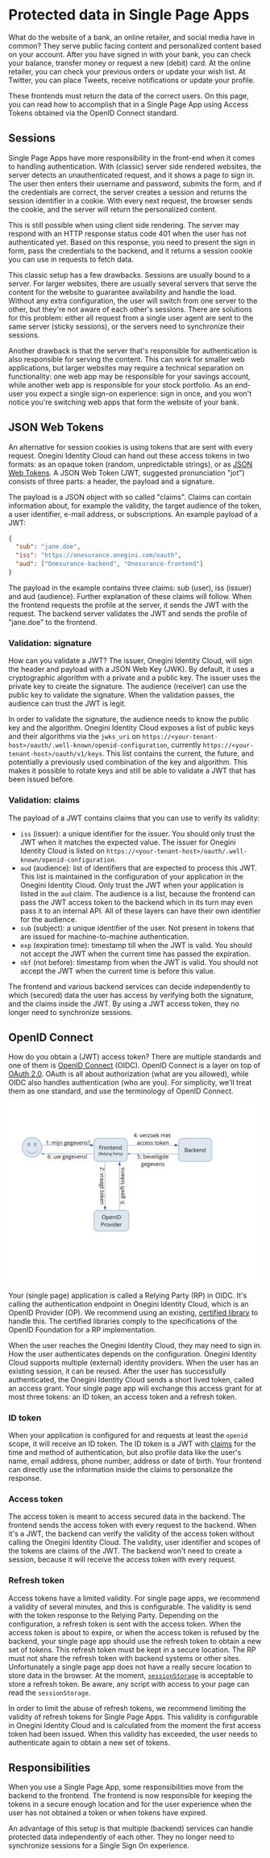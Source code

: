 # Protected data in Single Page Apps

What do the website of a bank, an online retailer, and social media have in common? They serve public facing content and personalized content based on your account. After you have signed in with your bank, you can check your balance, transfer money or request a new (debit) card. At the online retailer, you can check your previous orders or update your wish list. At Twitter, you can place Tweets, receive notifications or update your profile.

These frontends must return the data of the correct users. On this page, you can read how to accomplish that in a Single Page App using Access Tokens obtained via the OpenID Connect standard.

## Sessions

Single Page Apps have more responsibility in the front-end when it comes to handling authentication. With (classic) server side rendered websites, the server detects an unauthenticated request, and it shows a page to sign in. The user then enters their username and password, submits the form, and if the credentials are correct, the server creates a session and returns the session identifier in a cookie. With every next request, the browser sends the cookie, and the server will return the personalized content.

This is still possible when using client side rendering. The server may respond with an HTTP response status code 401 when the user has not authenticated yet. Based on this response, you need to present the sign in form, pass the credentials to the backend, and it returns a session cookie you can use in requests to fetch data.

This classic setup has a few drawbacks. Sessions are usually bound to a server. For larger websites, there are usually several servers that serve the content for the website to guarantee availability and handle the load. Without any extra configuration, the user will switch from one server to the other, but they're not aware of each other's sessions. There are solutions for this problem: either all request from a single user agent are sent to the same server (sticky sessions), or the servers need to synchronize their sessions.  

Another drawback is that the server that's responsible for authentication is also responsible for serving the content. This can work for smaller web applications, but larger websites may require a technical separation on functionality: one web app may be responsible for your savings account, while another web app is responsible for your stock portfolio. As an end-user you expect a single sign-on experience: sign in once, and you won't notice you're switching web apps that form the website of your bank.

## JSON Web Tokens

An alternative for session cookies is using tokens that are sent with every request. Onegini Identity Cloud can hand out these access tokens in two formats: as an opaque token (random, unpredictable strings), or as [JSON Web Tokens](https://en.wikipedia.org/wiki/JSON_Web_Token). A JSON Web Token (JWT, suggested pronunciation "jot") consists of three parts: a header, the payload and a signature.

The payload is a JSON object with so called "claims". Claims can contain information about, for example the validity, the target audience of the token, a user identifier, e-mail address, or subscriptions. An example payload of a JWT:

```json
{
  "sub": "jane.doe",
  "iss": "https://onesurance.onegini.com/oauth",
  "aud": ["Onesurance-backend", "Onesurance-frontend"]
}
```

The payload in the example contains three claims: sub (user), iss (issuer) and aud (audience). Further explanation of these claims will follow. When the frontend requests the profile at the server, it sends the JWT with the request. The backend server validates the JWT and sends the profile of "jane.doe" to the frontend.

### Validation: signature

How can you validate a JWT? The issuer, Onegini Identity Cloud, will sign the header and payload with a JSON Web Key (JWK). By default, it uses a cryptographic algorithm with a private and a public key. The issuer uses the private key to create the signature. The audience (receiver) can use the public key to validate the signature. When the validation passes, the audience can trust the JWT is legit.

In order to validate the signature, the audience needs to know the public key and the algorithm. Onegini Identity Cloud exposes a list of public keys and their algorithms via the `jwks_uri` on `https://<your-tenant-host>/oauth/.well-known/openid-configuration`, currently `https://<your-tenant-host>/oauth/v1/keys`. This list contains the current, the future, and potentially a previously used combination of the key and algorithm. This makes it possible to rotate keys and still be able to validate a JWT that has been issued before. 

### Validation: claims

The payload of a JWT contains claims that you can use to verify its validity:

* `iss` (issuer): a unique identifier for the issuer. You should only trust the JWT when it matches the expected value. The issuer for Onegini Identity Cloud is listed on `https://<your-tenant-host>/oauth/.well-known/openid-configuration`.
* `aud` (audience): list of identifiers that are expected to process this JWT. This list is maintained in the configuration of your application in the Onegini Identity Cloud. Only trust the JWT when your application is listed in the `aud` claim. The audience is a list, because the frontend can pass the JWT access token to the backend which in its turn may even pass it to an internal API. All of these layers can have their own identifier for the audience.
* `sub` (subject): a unique identifier of the user. Not present in tokens that are issued for machine-to-machine authentication. 
* `exp` (expiration time): timestamp till when the JWT is valid. You should not accept the JWT when the current time has passed the expiration.
* `nbf` (not before): timestamp from when the JWT is valid. You should not accept the JWT when the current time is before this value.

The frontend and various backend services can decide independently to which (secured) data the user has access by verifying both the signature, and the claims inside the JWT. By using a JWT access token, they no longer need to synchronize sessions.

## OpenID Connect

How do you obtain a (JWT) access token? There are multiple standards and one of them is [OpenID Connect](https://openid.net/) (OIDC). OpenID Connect is a layer on top of [OAuth 2.0](https://oauth.net/). OAuth is all about authorization (what are you allowed), while OIDC also handles authentication (who are you). For simplicity, we'll treat them as one standard, and use the terminology of OpenID Connect.

![Flow chart of getting data with OpenID Connect](./img/oidc-schema.svg)

Your (single page) application is called a Relying Party (RP) in OIDC. It's calling the authentication endpoint in Onegini Identity Cloud, which is an OpenID Provider (OP). We recommend using an existing, [certified library](https://openid.net/certification/#RPs) to handle this. The certified libraries comply to the specifications of the OpenID Foundation for a RP implementation.

When the user reaches the Onegini Identity Cloud, they may need to sign in. How the user authenticates depends on the configuration. Onegini Identity Cloud supports multiple (external) identity providers. When the user has an existing session, it can be reused. After the user has successfully authenticated, the Onegini Identity Cloud sends a short lived token, called an access grant. Your single page app will exchange this access grant for at most three tokens: an ID token, an access token and a refresh token. 

### ID token

When your application is configured for and requests at least the `openid` scope, it will receive an ID token. The ID token is a JWT with [claims](https://openid.net/specs/openid-connect-core-1_0.html#Claims) for the time and method of authentication, but also profile data like the user's name, email address, phone number, address or date of birth. Your frontend can directly use the information inside the claims to personalize the response.

### Access token

The access token is meant to access secured data in the backend. The frontend sends the access token with every request to the backend. When it's a JWT, the backend can verify the validity of the access token without calling the Onegini Identity Cloud. The validity, user identifier and scopes of the tokens are claims of the JWT. The backend won't need to create a session, because it will receive the access token with every request.

### Refresh token

Access tokens have a limited validity. For single page apps, we recommend a validity of several minutes, and this is configurable. The validity is send with the token response to the Relying Party. Depending on the configuration, a refresh token is sent with the access token. When the access token is about to expire, or when the access token is refused by the backend, your single page app should use the refresh token to obtain a new set of tokens. This refresh token must be kept in a secure location. The RP must not share the refresh token with backend systems or other sites. Unfortunately a single page app does not have a really secure location to store data in the browser. At the moment, [`sessionStorage`](https://developer.mozilla.org/en/docs/Web/API/Window/sessionStorage) is acceptable to store a refresh token. Be aware, any script with access to your page can read the `sessionStorage`. 

In order to limit the abuse of refresh tokens, we recommend limiting the validity of refresh tokens for Single Page Apps. This validity is configurable in Onegini Identity Cloud and is calculated from the moment the first access token had been issued. When this validity has exceeded, the user needs to authenticate again to obtain a new set of tokens. 

## Responsibilities

When you use a Single Page App, some responsibilities move from the backend to the frontend. The frontend is now responsible for keeping the tokens in a secure enough location and for the user experience when the user has not obtained a token or when tokens have expired.

An advantage of this setup is that multiple (backend) services can handle protected data independently of each other. They no longer need to synchronize sessions for a Single Sign On experience.
